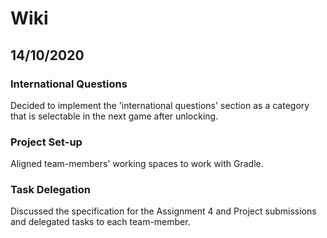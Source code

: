 # Wiki

## 14/10/2020

### International Questions

Decided to implement the 'international questions' section as a category that is selectable in the next game after unlocking.

### Project Set-up

Aligned team-members' working spaces to work with Gradle.

### Task Delegation

Discussed the specification for the Assignment 4 and Project submissions and delegated tasks to each team-member.


